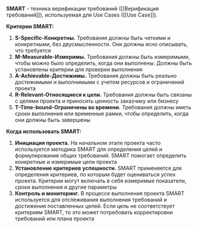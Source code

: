 **SMART** - техника верификации требований ([[Верификация требований]]), используемая для Use Cases ([[Use Case]]).

**Критерии SMART:**
1) **S-Specific-Конкретны.** Требования должны быть четкими и конкретными, без двусмысленности. Они должны ясно описывать, что требуется
2) **M-Measurable-Измеримы.** Требования должны быть измеримыми, чтобы можно было определить, когда они выполнены. Должны быть установлены критерии для проверки выполнения
3) **A-Achievable-Достижимы.** Требования должны быть реально достижимыми и выполнимыми с учетом ресурсов и ограничений проекта
4) **R-Relevant-Относящиеся к цели.** Требования должны быть связаны с целями проекта и приносить ценность заказчику или бизнесу
5) **T-Time-bound-Ограничены во времени.** Требования должны иметь сроки выполнения или временные рамки, чтобы определить, когда они должны быть завершены

**Когда использовать SMART:**
1) **Инициация проекта.** На начальном этапе проекта часто используется методика SMART для определения целей и формулирования общих требований. SMART помогает определить конкретные и измеримые цели проекта
2) **Установление критериев успешности.** SMART применяется для определения критериев, по которым будет оцениваться успех проекта. Критерии могут включать в себя измеримые показатели, сроки выполнения и другие параметры
3) **Контроль и мониторинг.** В процессе выполнения проекта SMART используется для отслеживания выполнения требований и достижения поставленных целей. Если цель не соответствует критериям SMART, то это может потребовать корректировки требований или плана проекта
